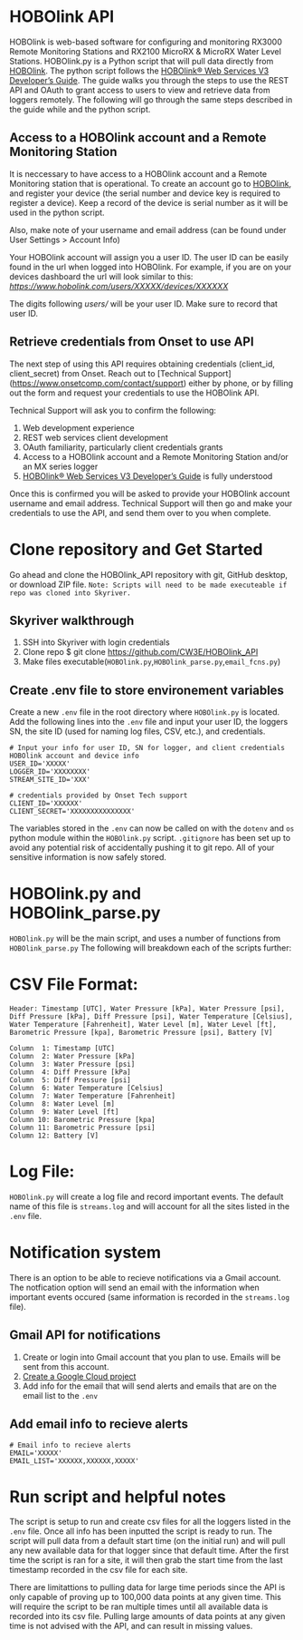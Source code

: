 # HOBOlink API
HOBOlink is web-based software for configuring and monitoring RX3000 Remote Monitoring Stations and RX2100 MicroRX & MicroRX Water Level Stations. HOBOlink.py is a Python script that will pull data directly from [HOBOlink](https://hobolink.com/). The python script follows the [HOBOlink® Web Services V3 Developer’s Guide](https://www.onsetcomp.com/sites/default/files/resources-documents/25113-B%20HOBOlink%20Web%20Services%20V3%20Developer%27s%20Guide.pdf). The guide walks you through the steps to use the REST API and OAuth to grant access to users to view and retrieve data from loggers remotely. The following will go through the same steps described in the guide while and the python script.

## Access to a HOBOlink account and a Remote Monitoring Station
It is neccessary to have access to a HOBOlink account and a Remote Monitoring station that is operational.
To create an account go to [HOBOlink](https://hobolink.com/), and register your device (the serial number and device key is required to register a device). Keep a record of the device is serial number as it will be used in the python script.

Also, make note of your username and email address (can be found under User Settings > Account Info)

Your HOBOlink account will assign you a user ID. The user ID can be easily found in the url when logged into HOBOlink. For example, if you are on your devices dashboard the url will look similar to this: *https://www.hobolink.com/users/XXXXX/devices/XXXXXX*

The digits following *users/* will be your user ID. Make sure to record that user ID.
## Retrieve credentials from Onset to use API
The next step of using this API requires obtaining credentials (client_id, client_secret) from Onset. Reach out to [Technical Support] (https://www.onsetcomp.com/contact/support) either by phone, or by filling out the form and request your credentials to use the HOBOlink API.

Technical Support will ask you to confirm the following:
1. Web development experience
2. REST web services client development
3. OAuth familiarity, particularly client credentials grants  
4. Access to a HOBOlink account and a Remote Monitoring Station and/or an MX series logger
5. [HOBOlink® Web Services V3 Developer’s Guide](https://www.onsetcomp.com/sites/default/files/resources-documents/) is fully understood

Once this is confirmed you will be asked to provide your HOBOlink account username and email address. Technical Support will then go and make your credentials to use the API, and send them over to you when complete.

# Clone repository and Get Started
Go ahead and clone the HOBOlink_API repository with git, GitHub desktop, or download ZIP file.
`Note: Scripts will need to be made executeable if repo was cloned into Skyriver.`

## Skyriver walkthrough
1. SSH into Skyriver with login credentials
2. Clone repo
	$ git clone https://github.com/CW3E/HOBOlink_API
3. Make files executable(`HOBOlink.py`,`HOBOlink_parse.py`,`email_fcns.py`)

## Create .env file to store environement variables
Create a new `.env` file in the root directory where `HOBOlink.py` is located.
Add the following lines into the `.env` file and input your user ID, the loggers SN, the site ID (used for naming log files, CSV, etc.), and credentials.

	# Input your info for user ID, SN for logger, and client credentials
	HOBOlink account and device info
	USER_ID='XXXXX'
	LOGGER_ID='XXXXXXXX' 
	STREAM_SITE_ID='XXX'

	# credentials provided by Onset Tech support
	CLIENT_ID='XXXXXX'
	CLIENT_SECRET='XXXXXXXXXXXXXXX'


The variables stored in the `.env` can now be called on with the `dotenv` and `os` python module within the `HOBOlink.py` script. `.gitignore` has been set up to avoid any potential risk of accidentally pushing it to git repo. All of your sensitive information is now safely stored.

# HOBOlink.py and HOBOlink_parse.py
`HOBOlink.py` will be the main script, and uses a number of functions from `HOBOlink_parse.py`
The following will breakdown each of the scripts further:


# CSV File Format:

    Header: Timestamp [UTC], Water Pressure [kPa], Water Pressure [psi], Diff Pressure [kPa], Diff Pressure [psi], Water Temperature [Celsius], Water Temperature [Fahrenheit], Water Level [m], Water Level [ft], Barometric Pressure [kpa], Barometric Pressure [psi], Battery [V]
 
    Column  1: Timestamp [UTC]
	Column  2: Water Pressure [kPa]
	Column  3: Water Pressure [psi]
	Column  4: Diff Pressure [kPa]
	Column  5: Diff Pressure [psi]
	Column  6: Water Temperature [Celsius]
	Column  7: Water Temperature [Fahrenheit]
	Column  8: Water Level [m]
	Column  9: Water Level [ft]
	Column 10: Barometric Pressure [kpa]
	Column 11: Barometric Pressure [psi]
	Column 12: Battery [V]

# Log File:
`HOBOlink.py` will create a log file and record important events.
The default name of this file is `streams.log` and will account for all the sites listed in the `.env` file.

# Notification system
There is an option to be able to recieve notifications via a Gmail account. The notfication option will send an email with the information when important events occured (same information is recorded in the `streams.log` file). 

## Gmail API for notifications

1. Create or login into Gmail account that you plan to use. Emails will be sent from this account.
2. [Create a Google Cloud project](https://console.cloud.google.com/projectcreate)
3. Add info for the email that will send alerts and emails that are on the email list to the `.env`
## Add email info to recieve alerts
	# Email info to recieve alerts
	EMAIL='XXXXX'
	EMAIL_LIST='XXXXXX,XXXXXX,XXXXX'

# Run script and helpful notes
The script is setup to run and create csv files for all the loggers listed in the `.env` file. Once all info has been inputted the script is ready to run. The script will pull data from a default start time (on the initial run) and will pull any new available data for that logger since that default time. After the first time the script is ran for a site, it will then grab the start time from the last timestamp recorded in the csv file for each site.

There are limitattions to pulling data for large time periods since the API is only capable of proving up to 100,000 data points at any given time. This will require the script to be ran multiple times until all available data is recorded into its csv file. Pulling large amounts of data points at any given time is not advised with the API, and can result in missing values. 